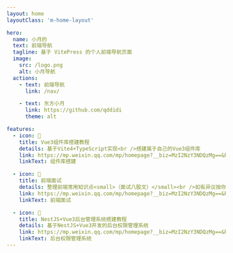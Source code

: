 ```yaml
---
layout: home
layoutClass: 'm-home-layout'

hero:
  name: 小月的
  text: 前端导航
  tagline: 基于 VitePress 的个人前端导航页面
  image:
    src: /logo.png
    alt: 小月导航
  actions:
    - text: 前端导航
      link: /nav/

    - text: 东方小月
      link: https://github.com/qddidi
      theme: alt

features:
  - icon: 📘
    title: Vue3组件库搭建教程
    details: 基于Vite4+TypeScript实现<br />搭建属于自己的Vue3组件库
    link: https://mp.weixin.qq.com/mp/homepage?__biz=MzI2NzY3NDQzMg==&hid=3&sn=a67d053eed1012faf8ee56a1e1bc601c
    linkText: 组件库搭建

  - icon: 📖
    title: 前端面试
    details: 整理前端常用知识点<small>（面试八股文）</small><br />如有异议按你的理解为主，持续更新迭代中
    link: https://mp.weixin.qq.com/mp/homepage?__biz=MzI2NzY3NDQzMg==&hid=9&sn=cd1ff6c8f82a79add3d601e1d5bb14d0
    linkText: 前端面试

  - icon: 🧰
    title: NestJS+Vue3后台管理系统搭建教程
    details: 基于NestJS+Vue3开发的后台权限管理系统
    link: https://mp.weixin.qq.com/mp/homepage?__biz=MzI2NzY3NDQzMg==&hid=8&sn=7b595186013dfab935244bd4c67d3011
    linkText: 后台权限管理系统
---
```


<style>
/*爱的魔力转圈圈*/
.m-home-layout .image-src:hover {
  transform: translate(-50%, -50%) rotate(666turn);
  transition: transform 59s 1s cubic-bezier(0.3, 0, 0.8, 1);
}

.m-home-layout .details small {
  opacity: 0.8;
}

.m-home-layout .bottom-small {
  display: block;
  margin-top: 2em;
  text-align: right;
}
</style>
